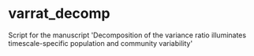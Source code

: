 # varrat_decomp
Script for the manuscript 'Decomposition of the variance ratio illuminates timescale-specific population and community variability'
